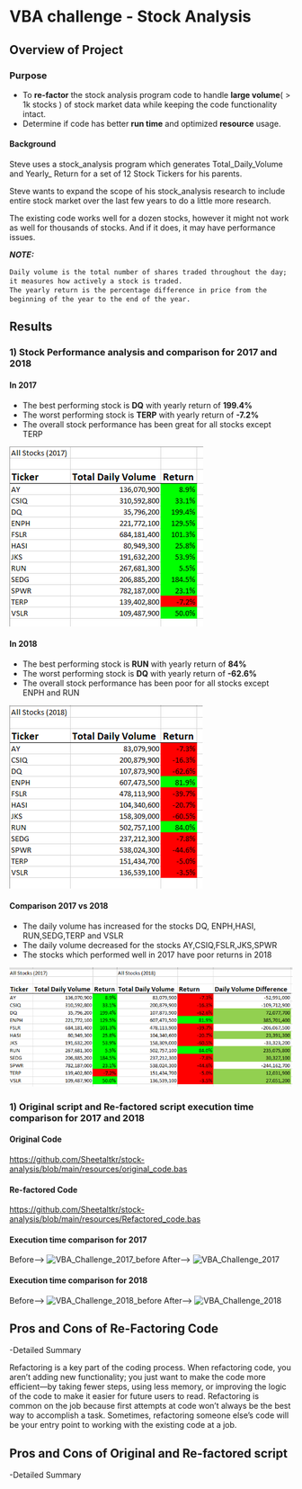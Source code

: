 # VBA challenge - Stock Analysis
## Overview of Project
### Purpose
- To **re-factor** the stock analysis program code to handle **large volume**( > 1k stocks ) of stock market data  while keeping the code functionality intact. 
- Determine if code has better **run time** and optimized **resource** usage. 


#### Background

Steve uses a stock_analysis program which generates Total\_Daily\_Volume and Yearly\_ Return for a set of 12 Stock Tickers for his parents.

Steve wants to expand the scope of his stock_analysis research to include entire stock market over the last few years to do a little more research.  

The existing code works well for a dozen stocks, however it might not work as well for thousands of stocks. And if it does, it may have performance issues.


***NOTE:***
 
	Daily volume is the total number of shares traded throughout the day; it measures how actively a stock is traded.  
	The yearly return is the percentage difference in price from the beginning of the year to the end of the year.

## Results


### 1) Stock Performance analysis and comparison for 2017 and 2018

#### In 2017
- The best performing stock is **DQ** with yearly return of **199.4%**
- The worst performing stock is **TERP** with yearly return of **-7.2%**
- The overall stock performance has been great for all stocks except TERP

![Stock Performance 2017](https://github.com/Sheetaltkr/stock-analysis/blob/main/resources/VBA_Challenge_output_2017.png)

#### In 2018 
- The best performing stock is **RUN** with yearly return of **84%**
- The worst performing stock is **DQ** with yearly return of **-62.6%**
- The overall stock performance has been poor for all stocks except ENPH and RUN 

![Stock Performance 2018](https://github.com/Sheetaltkr/stock-analysis/blob/main/resources/VBA_Challenge_output_2018.png)

#### Comparison 2017 vs 2018

- The daily volume has increased for the stocks DQ, ENPH,HASI, RUN,SEDG,TERP and VSLR
- The daily volume decreased for the stocks AY,CSIQ,FSLR,JKS,SPWR
- The stocks which performed well in 2017 have poor returns in 2018

![Stock Performance comparison 2017 vs 2018](https://github.com/Sheetaltkr/stock-analysis/blob/main/resources/VBA_Challenge_Comparison_2018_vs_2017.png)

### 1) Original script and Re-factored script execution time comparison for 2017 and 2018
#### Original Code
https://github.com/Sheetaltkr/stock-analysis/blob/main/resources/original_code.bas
#### Re-factored Code
https://github.com/Sheetaltkr/stock-analysis/blob/main/resources/Refactored_code.bas

#### Execution time comparison for 2017
Before-->
![VBA_Challenge_2017_before](https://user-images.githubusercontent.com/89044741/132109714-6830f590-4902-4fc5-af1e-465636aff762.png)
After-->
![VBA_Challenge_2017](https://user-images.githubusercontent.com/89044741/132110568-e9bcdd3d-349d-4640-9d41-bcdf3ef32549.png)

#### Execution time comparison for 2018
Before-->
![VBA_Challenge_2018_before](https://user-images.githubusercontent.com/89044741/132109723-d7617481-6da2-46d1-86fd-f0f9983cd221.png)
After-->
![VBA_Challenge_2018](https://user-images.githubusercontent.com/89044741/132110563-8a9aa2d1-a5f8-448f-ae62-94ecc8c7527a.png)


## Pros and Cons of Re-Factoring Code

-Detailed Summary

Refactoring is a key part of the coding process. When refactoring code, you aren’t adding new functionality; you just want to make the code more efficient—by taking fewer steps, using less memory, or improving the logic of the code to make it easier for future users to read. Refactoring is common on the job because first attempts at code won’t always be the best way to accomplish a task. Sometimes, refactoring someone else’s code will be your entry point to working with the existing code at a job.


## Pros and Cons of Original and Re-factored script

-Detailed Summary
